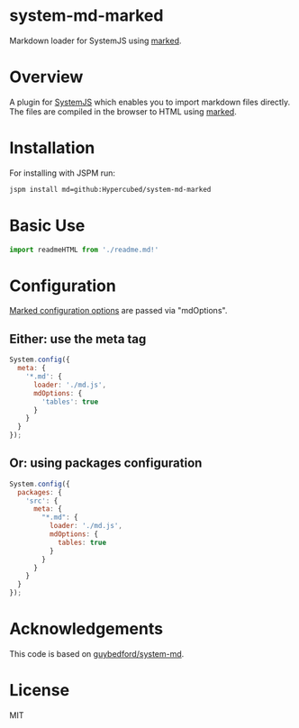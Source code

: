 system-md-marked
=========

Markdown loader for SystemJS using [marked](https://github.com/chjj/marked).

# Overview

A plugin for [SystemJS](https://github.com/systemjs/systemjs) which enables you to import markdown files directly. The files are compiled in the browser to HTML using [marked](https://github.com/chjj/marked).

# Installation

For installing with JSPM run:

```sh
jspm install md=github:Hypercubed/system-md-marked
```

# Basic Use

```js
import readmeHTML from './readme.md!'
```

# Configuration

[Marked configuration options](https://github.com/chjj/marked#options-1) are passed via "mdOptions".

## Either: use the meta tag

```js
System.config({
  meta: {
    '*.md': {
      loader: './md.js',
      mdOptions: {
        'tables': true
      }
    }
  }
});
```

## Or: using packages configuration

```js
System.config({
  packages: {
    'src': {
      meta: {
        "*.md": {
          loader: './md.js',
          mdOptions: {
            tables: true
          }
        }
      }
    }
  }
});
```

# Acknowledgements

This code is based on [guybedford/system-md](https://github.com/guybedford/system-md).

# License

MIT
